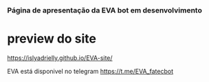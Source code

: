 ### Página de apresentação da EVA bot em desenvolvimento

# preview do site
https://islyadrielly.github.io/EVA-site/

EVA está disponivel no telegram
https://t.me/EVA_fatecbot
